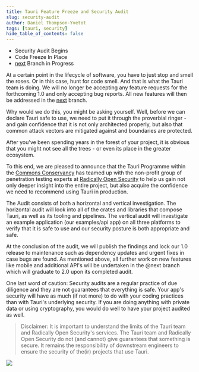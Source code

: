 ```yaml
---
title: Tauri Feature Freeze and Security Audit
slug: security-audit
author: Daniel Thompson-Yvetot
tags: [tauri, security]
hide_table_of_contents: false
---
```


- Security Audit Begins
- Code Freeze In Place
- [next] Branch in Progress

<!--truncate-->

At a certain point in the lifecycle of software, you have to just stop and smell the roses. Or in this case, hunt for code smell. And that is what the Tauri team is doing. We will no longer be accepting any feature requests for the forthcoming 1.0 and only accepting bug reports. All new features will then be addressed in the [next] branch.

Why would we do this, you might be asking yourself. Well, before we can declare Tauri safe to use, we need to put it through the proverbial ringer - and gain confidence that it is not only architected properly, but also that common attack vectors are mitigated against and boundaries are protected.

After you've been spending years in the forest of your project, it is obvious that you might not see all the trees - or even its place in the greater ecosystem.

To this end, we are pleased to announce that the Tauri Programme within the [Commons Conservancy] has teamed up with the non-profit group of penetration testing experts at [Radically Open Security] to help us gain not only deeper insight into the entire project, but also acquire the confidence we need to recommend using Tauri in production.

The Audit consists of both a horizontal and vertical investigation. The horizontal audit will look into all of the crates and libraries that compose Tauri, as well as its tooling and pipelines. The vertical audit will investigate an example application (our examples/api app) on all three platforms to verify that it is safe to use and our security posture is both appropriate and safe.

At the conclusion of the audit, we will publish the findings and lock our 1.0 release to maintenance such as dependency updates and urgent fixes in case bugs are found. As mentioned above, all further work on new features like mobile and additional API's will be undertaken in the @next branch which will graduate to 2.0 upon its completed audit.

One last word of caution: Security audits are a regular practice of due diligence and they are not guarantees that everything is safe. Your app's security will have as much (if not more) to do with your coding practices than with Tauri's underlying security. If you are doing anything with private data or using cryptography, you would do well to have your project audited as well.

> Disclaimer: It is important to understand the limits of the Tauri team and Radically Open Security's services. The Tauri team and Radically Open Security do not (and cannot) give guarantees that something is secure. It remains the responsibility of downstream engineers to ensure the security of the(ir) projects that use Tauri.

[![](https://i.imgur.com/I0TVhJO.png)][Radically Open Security]

[next]: https://github.com/tauri-apps/tauri/tree/next
[Commons Conservancy]: https://commonsconservancy.org/programmes/
[Radically Open Security]: https://www.radicallyopensecurity.com/
